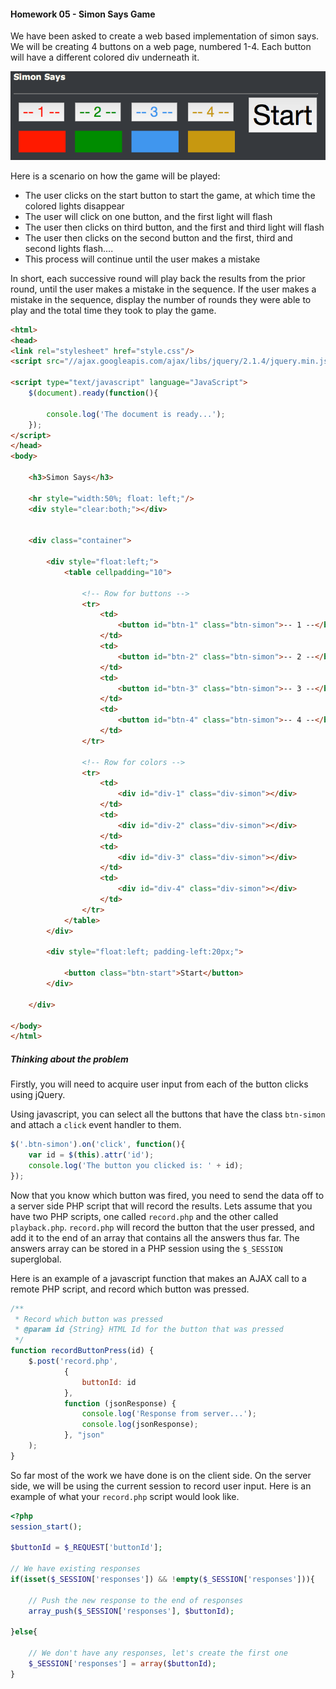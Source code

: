 #### Homework 05 - Simon Says Game

We have been asked to create a web based implementation of simon says. We will be creating 4 buttons on a web page, numbered 1-4. 
Each button will have a different colored div underneath it.

![Simon Says UI](../../images/simon_says.png "Simon Says UI")

Here is a scenario on how the game will be played:
 - The user clicks on the start button to start the game, at which time the colored lights disappear
 - The user will click on one button, and the first light will flash
 - The user then clicks on third button, and the first and third light will flash
 - The user then clicks on the second button and the first, third and second lights flash....
 - This process will continue until the user makes a mistake
 
In short, each successive round will play back the results from the prior round, until the user makes a mistake in the sequence. 
If the user makes a mistake in the sequence, display the number of rounds they were able to play and the total time they took to play the game.


```html
<html>
<head>
<link rel="stylesheet" href="style.css"/>
<script src="//ajax.googleapis.com/ajax/libs/jquery/2.1.4/jquery.min.js"></script>

<script type="text/javascript" language="JavaScript">
    $(document).ready(function(){

        console.log('The document is ready...');
    });
</script>
</head>
<body>

    <h3>Simon Says</h3>

    <hr style="width:50%; float: left;"/>
    <div style="clear:both;"></div>


    <div class="container">

        <div style="float:left;">
            <table cellpadding="10">

                <!-- Row for buttons -->
                <tr>
                    <td>
                        <button id="btn-1" class="btn-simon">-- 1 --</button>
                    </td>
                    <td>
                        <button id="btn-2" class="btn-simon">-- 2 --</button>
                    </td>
                    <td>
                        <button id="btn-3" class="btn-simon">-- 3 --</button>
                    </td>
                    <td>
                        <button id="btn-4" class="btn-simon">-- 4 --</button>
                    </td>
                </tr>

                <!-- Row for colors -->
                <tr>
                    <td>
                        <div id="div-1" class="div-simon"></div>
                    </td>
                    <td>
                        <div id="div-2" class="div-simon"></div>
                    </td>
                    <td>
                        <div id="div-3" class="div-simon"></div>
                    </td>
                    <td>
                        <div id="div-4" class="div-simon"></div>
                    </td>
                </tr>
            </table>
        </div>

        <div style="float:left; padding-left:20px;">

            <button class="btn-start">Start</button>
        </div>

    </div>

</body>
</html>
```

##### Thinking about the problem
Firstly, you will need to acquire user input from each of the button clicks using jQuery. 

Using javascript, you can select all the buttons that have the class ```btn-simon``` and attach a ```click``` event handler to them.
```javascript
$('.btn-simon').on('click', function(){
    var id = $(this).attr('id');
    console.log('The button you clicked is: ' + id);
});
```

Now that you know which button was fired, you need to send the data off to a server side PHP script that will record the results. 
Lets assume that you have two PHP scripts, one called ```record.php``` and the other called ```playback.php```. 
```record.php``` will record the button that the user pressed, and add it to the end of an array that contains all the answers thus far. 
The answers array can be stored in a PHP session using the ```$_SESSION``` superglobal.
 
Here is an example of a javascript function that makes an AJAX call to a remote PHP script, and record which button was pressed. 
```javascript
/**
 * Record which button was pressed
 * @param id {String} HTML Id for the button that was pressed
 */
function recordButtonPress(id) {
    $.post('record.php',
            {
                buttonId: id
            },
            function (jsonResponse) {
                console.log('Response from server...');
                console.log(jsonResponse);
            }, "json"
    );
}
```

So far most of the work we have done is on the client side. On the server side, we will be using the current session to record user input.
Here is an example of what your ```record.php``` script would look like.
 
```php
<?php
session_start();

$buttonId = $_REQUEST['buttonId'];

// We have existing responses
if(isset($_SESSION['responses']) && !empty($_SESSION['responses'])){

    // Push the new response to the end of responses
    array_push($_SESSION['responses'], $buttonId);

}else{

    // We don't have any responses, let's create the first one
    $_SESSION['responses'] = array($buttonId);
}
```